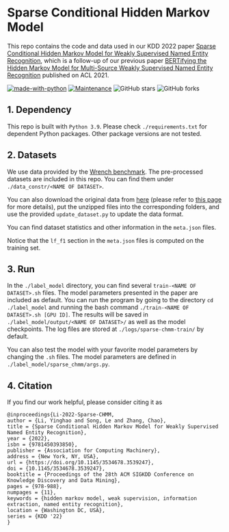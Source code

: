 # Sparse Conditional Hidden Markov Model

This repo contains the code and data used in our KDD 2022 paper [Sparse Conditional Hidden Markov Model for Weakly Supervised Named Entity Recognition](https://arxiv.org/abs/2205.14228), which is a follow-up of our previous paper [BERTifying the Hidden Markov Model for Multi-Source Weakly Supervised Named Entity Recognition](https://arxiv.org/abs/2105.12848) published on ACL 2021.

[![made-with-python](https://img.shields.io/badge/Made%20with-Python-1f425f.svg?color=purple)](https://www.python.org/)
[![Maintenance](https://img.shields.io/badge/Maintained%3F-yes-green.svg)](https://github.com/Yinghao-Li/Sparse-CHMM)
![GitHub stars](https://img.shields.io/github/stars/Yinghao-Li/Sparse-CHMM.svg?color=gold)
![GitHub forks](https://img.shields.io/github/forks/Yinghao-Li/Sparse-CHMM?color=9cf)

## 1. Dependency
This repo is built with `Python 3.9`.
Please check `./requirements.txt` for dependent Python packages.
Other package versions are not tested.

## 2. Datasets

We use data provided by the [Wrench benchmark](https://github.com/JieyuZ2/wrench).
The pre-processed datasets are included in this repo.
You can find them under `./data_constr/<NAME OF DATASET>`.

You can also download the original data from [here](https://drive.google.com/drive/folders/1v55IKG2JN9fMtKJWU48B_5_DcPWGnpTq) (please refer to [this page](https://github.com/JieyuZ2/wrench/blob/main/README.md) for more details), put the unzipped files into the corresponding folders, and use the provided `update_dataset.py` to update the data format.

You can find dataset statistics and other information in the `meta.json` files.

Notice that the `lf_f1` section in the `meta.json` files is computed on the training set.

## 3. Run

In the `./label_model` directory, you can find several `train-<NAME OF DATASET>.sh` files.
The model parameters presented in the paper are included as default.
You can run the program by going to the directory `cd ./label_model` and running the bash command `./train-<NAME OF DATASET>.sh [GPU ID]`.
The results will be saved in `./label_model/output/<NAME OF DATASET>/` as well as the model checkpoints.
The log files are stored at `./logs/sparse-chmm-train/` by default.

You can also test the model with your favorite model parameters by changing the `.sh` files.
The model parameters are defined in `./label_model/sparse_chmm/args.py`.

## 4. Citation

If you find our work helpful, please consider citing it as
```
@inproceedings{Li-2022-Sparse-CHMM,
author = {Li, Yinghao and Song, Le and Zhang, Chao},
title = {Sparse Conditional Hidden Markov Model for Weakly Supervised Named Entity Recognition},
year = {2022},
isbn = {9781450393850},
publisher = {Association for Computing Machinery},
address = {New York, NY, USA},
url = {https://doi.org/10.1145/3534678.3539247},
doi = {10.1145/3534678.3539247},
booktitle = {Proceedings of the 28th ACM SIGKDD Conference on Knowledge Discovery and Data Mining},
pages = {978-988},
numpages = {11},
keywords = {hidden markov model, weak supervision, information extraction, named entity recognition},
location = {Washington DC, USA},
series = {KDD '22}
}
```